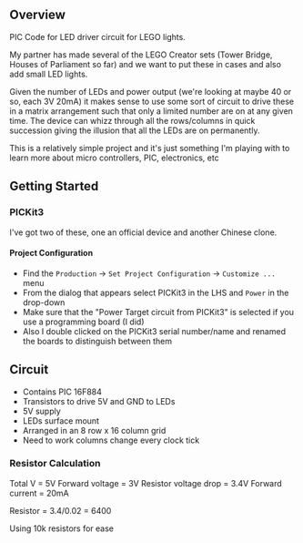## Overview 

PIC Code for LED driver circuit for LEGO lights.

My partner has made several of the LEGO Creator sets (Tower Bridge, Houses of Parliament so far)
and we want to put these in cases and also add small LED lights.

Given the number of LEDs and power output (we're looking at maybe 40 or so, each 3V 20mA) it makes
sense to use some sort of circuit to drive these in a matrix arrangement such that only a 
limited number are on at any given time.  The device can whizz through all the rows/columns in 
quick succession giving the illusion that all the LEDs are on permanently.

This is a relatively simple project and it's just something I'm playing with to learn more 
about micro controllers, PIC, electronics, etc

## Getting Started

### PICKit3

I've got two of these, one an official device and another Chinese clone.

#### Project Configuration

* Find the `Production` -> `Set Project Configuration` -> `Customize ...` menu
* From the dialog that appears select PICKit3 in the LHS and `Power` in the drop-down
* Make sure that the "Power Target circuit from PICKit3" is selected if you use a programming board (I did)
* Also I double clicked on the PICKit3 serial number/name and renamed the boards to distinguish between them

#### 


## Circuit

* Contains PIC 16F884
* Transistors to drive 5V and GND to LEDs
* 5V supply 
* LEDs surface mount 
 * Arranged in an 8 row x 16 column grid
 * Need to work columns change every clock tick




 

### Resistor Calculation

Total V = 5V
Forward voltage = 3V
Resistor voltage drop = 3.4V
Forward current = 20mA

Resistor = 3.4/0.02
         = 6400

Using 10k resistors for ease

 
